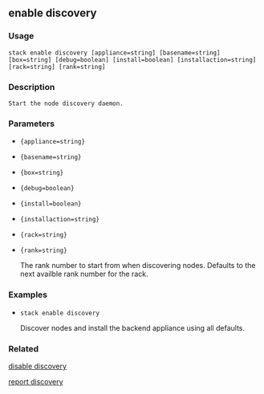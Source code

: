 ## enable discovery

### Usage

`stack enable discovery [appliance=string] [basename=string] [box=string] [debug=boolean] [install=boolean] [installaction=string] [rack=string] [rank=string]`

### Description


	Start the node discovery daemon.

	

### Parameters
* `{appliance=string}`
* `{basename=string}`
* `{box=string}`
* `{debug=boolean}`
* `{install=boolean}`
* `{installaction=string}`
* `{rack=string}`
* `{rank=string}`

   The rank number to start from when discovering nodes. Defaults to the next availble rank number for the rack.

### Examples

* `stack enable discovery`

   Discover nodes and install the backend appliance using all defaults.


### Related
[disable discovery](disable-discovery)

[report discovery](report-discovery)


